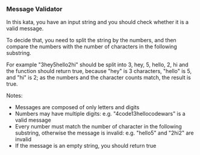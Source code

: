 ### Message Validator

In this kata, you have an input string and you should check whether it is a valid message. 

To decide that, you need to split the string by the numbers, and then compare the numbers with the number of characters in the following substring.

For example "3hey5hello2hi" should be split into 3, hey, 5, hello, 2, hi and the function should return true, because "hey" is 3 characters, "hello" is 5, and "hi" is 2; as the numbers and the character counts match, the result is true.

Notes:

* Messages are composed of only letters and digits
* Numbers may have multiple digits: e.g. "4code13hellocodewars" is a valid message
* Every number must match the number of character in the following substring, otherwise the message is invalid: e.g. "hello5" and "2hi2" are invalid
* If the message is an empty string, you should return true


